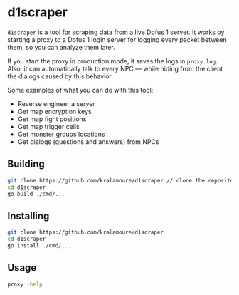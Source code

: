 # d1scraper

`d1scraper` is a tool for scraping data from a live Dofus 1 server. It works by starting a proxy to a Dofus 1 login
server for logging every packet between them, so you can analyze them later.

If you start the proxy in production mode, it saves the logs in `proxy.log`. Also, it can automatically talk to every
NPC — while hiding from the client the dialogs caused by this behavior.

Some examples of what you can do with this tool:

- Reverse engineer a server
- Get map encryption keys
- Get map fight positions
- Get map trigger cells
- Get monster groups locations
- Get dialogs (questions and answers) from NPCs

## Building

```sh
git clone https://github.com/kralamoure/d1scraper // clone the repository
cd d1scraper
go build ./cmd/...
```

## Installing

```sh
git clone https://github.com/kralamoure/d1scraper
cd d1scraper
go install ./cmd/...
```

## Usage

```sh
proxy -help
```

